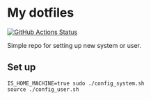 # My dotfiles

[![GitHub Actions Status](https://github.com/rudenkornk/dotfiles/actions/workflows/workflow.yml/badge.svg)](https://github.com/rudenkornk/dotfiles/actions)

Simple repo for setting up new system or user.

## Set up
```shell
IS_HOME_MACHINE=true sudo ./config_system.sh
source ./config_user.sh
```

